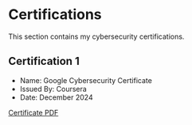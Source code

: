 # Certifications

This section contains my cybersecurity certifications.

## Certification 1
- Name: Google Cybersecurity Certificate
- Issued By: Coursera
- Date: December 2024

[Certificate PDF](Coursera_XMTQNNRMYA7T.pdf)
